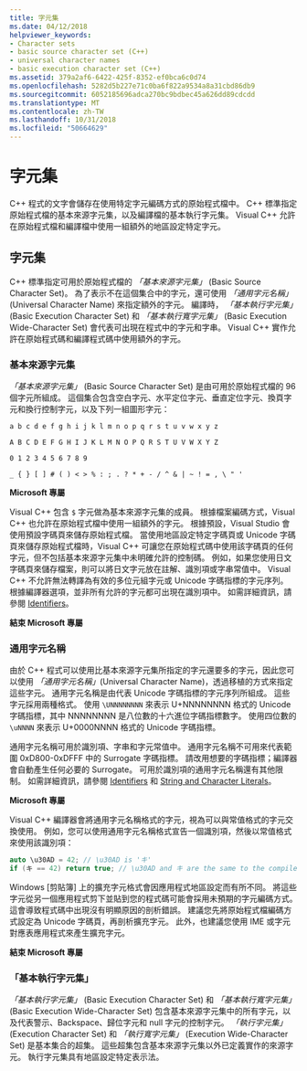 ```yaml
---
title: 字元集
ms.date: 04/12/2018
helpviewer_keywords:
- Character sets
- basic source character set (C++)
- universal character names
- basic execution character set (C++)
ms.assetid: 379a2af6-6422-425f-8352-ef0bca6c0d74
ms.openlocfilehash: 5282d5b227e71c0ba6f822a9534a8a31cbd86db9
ms.sourcegitcommit: 6052185696adca270bc9bdbec45a626dd89cdcdd
ms.translationtype: MT
ms.contentlocale: zh-TW
ms.lasthandoff: 10/31/2018
ms.locfileid: "50664629"
---
```

# <a name="character-sets"></a>字元集

C++ 程式的文字會儲存在使用特定字元編碼方式的原始程式檔中。 C++ 標準指定原始程式檔的基本來源字元集，以及編譯檔的基本執行字元集。 Visual C++ 允許在原始程式檔和編譯檔中使用一組額外的地區設定特定字元。

## <a name="character-sets"></a>字元集

C++ 標準指定可用於原始程式檔的 *「基本來源字元集」* (Basic Source Character Set)。 為了表示不在這個集合中的字元，還可使用 *「通用字元名稱」*(Universal Character Name) 來指定額外的字元。 編譯時， *「基本執行字元集」* (Basic Execution Character Set) 和 *「基本執行寬字元集」* (Basic Execution Wide-Character Set) 會代表可出現在程式中的字元和字串。 Visual C++ 實作允許在原始程式碼和編譯程式碼中使用額外的字元。

### <a name="basic-source-character-set"></a>基本來源字元集

*「基本來源字元集」* (Basic Source Character Set) 是由可用於原始程式檔的 96 個字元所組成。 這個集合包含空白字元、水平定位字元、垂直定位字元、換頁字元和換行控制字元，以及下列一組圖形字元：

`a b c d e f g h i j k l m n o p q r s t u v w x y z`

`A B C D E F G H I J K L M N O P Q R S T U V W X Y Z`

`0 1 2 3 4 5 6 7 8 9`

`_ { } [ ] # ( ) < > % : ; . ? * + - / ^ & | ~ ! = , \ " '`

**Microsoft 專屬**

Visual C++ 包含 `$` 字元做為基本來源字元集的成員。 根據檔案編碼方式，Visual C++ 也允許在原始程式檔中使用一組額外的字元。 根據預設，Visual Studio 會使用預設字碼頁來儲存原始程式檔。 當使用地區設定特定字碼頁或 Unicode 字碼頁來儲存原始程式檔時，Visual C++ 可讓您在原始程式碼中使用該字碼頁的任何字元，但不包括基本來源字元集中未明確允許的控制碼。 例如，如果您使用日文字碼頁來儲存檔案，則可以將日文字元放在註解、識別項或字串常值中。 Visual C++ 不允許無法轉譯為有效的多位元組字元或 Unicode 字碼指標的字元序列。 根據編譯器選項，並非所有允許的字元都可出現在識別項中。 如需詳細資訊，請參閱 [Identifiers](../cpp/identifiers-cpp.md)。

**結束 Microsoft 專屬**

### <a name="universal-character-names"></a>通用字元名稱

由於 C++ 程式可以使用比基本來源字元集所指定的字元還要多的字元，因此您可以使用 *「通用字元名稱」*(Universal Character Name)，透過移植的方式來指定這些字元。 通用字元名稱是由代表 Unicode 字碼指標的字元序列所組成。  這些字元採用兩種格式。 使用 `\UNNNNNNNN` 來表示 U+NNNNNNNN 格式的 Unicode 字碼指標，其中 NNNNNNNN 是八位數的十六進位字碼指標數字。 使用四位數的 `\uNNNN` 來表示 U+0000NNNN 格式的 Unicode 字碼指標。

通用字元名稱可用於識別項、字串和字元常值中。 通用字元名稱不可用來代表範圍 0xD800-0xDFFF 中的 Surrogate 字碼指標。 請改用想要的字碼指標；編譯器會自動產生任何必要的 Surrogate。 可用於識別項的通用字元名稱還有其他限制。 如需詳細資訊，請參閱 [Identifiers](../cpp/identifiers-cpp.md) 和 [String and Character Literals](../cpp/string-and-character-literals-cpp.md)。

**Microsoft 專屬**

Visual C++ 編譯器會將通用字元名稱格式的字元，視為可以與常值格式的字元交換使用。 例如，您可以使用通用字元名稱格式宣告一個識別項，然後以常值格式來使用該識別項：

```cpp
auto \u30AD = 42; // \u30AD is 'キ'
if (キ == 42) return true; // \u30AD and キ are the same to the compiler
```

Windows [剪貼簿] 上的擴充字元格式會因應用程式地區設定而有所不同。 將這些字元從另一個應用程式剪下並貼到您的程式碼可能會採用未預期的字元編碼方式。 這會導致程式碼中出現沒有明顯原因的剖析錯誤。 建議您先將原始程式檔編碼方式設定為 Unicode 字碼頁，再剖析擴充字元。 此外，也建議您使用 IME 或字元對應表應用程式來產生擴充字元。

**結束 Microsoft 專屬**

### <a name="basic-execution-character-set"></a>「基本執行字元集」

*「基本執行字元集」* (Basic Execution Character Set) 和 *「基本執行寬字元集」* (Basic Execution Wide-Character Set) 包含基本來源字元集中的所有字元，以及代表警示、Backspace、歸位字元和 null 字元的控制字元。 *「執行字元集」* (Execution Character Set) 和 *「執行寬字元集」* (Execution Wide-Character Set) 是基本集合的超集。 這些超集包含基本來源字元集以外已定義實作的來源字元。 執行字元集具有地區設定特定表示法。